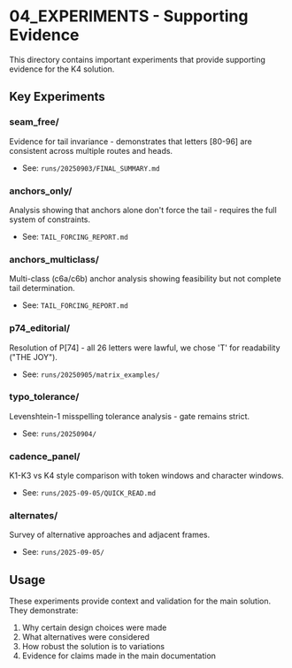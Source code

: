 # 04_EXPERIMENTS - Supporting Evidence

This directory contains important experiments that provide supporting evidence for the K4 solution.

## Key Experiments

### seam_free/
Evidence for tail invariance - demonstrates that letters [80-96] are consistent across multiple routes and heads.
- See: `runs/20250903/FINAL_SUMMARY.md`

### anchors_only/
Analysis showing that anchors alone don't force the tail - requires the full system of constraints.
- See: `TAIL_FORCING_REPORT.md`

### anchors_multiclass/
Multi-class (c6a/c6b) anchor analysis showing feasibility but not complete tail determination.
- See: `TAIL_FORCING_REPORT.md`

### p74_editorial/
Resolution of P[74] - all 26 letters were lawful, we chose 'T' for readability ("THE JOY").
- See: `runs/20250905/matrix_examples/`

### typo_tolerance/
Levenshtein-1 misspelling tolerance analysis - gate remains strict.
- See: `runs/20250904/`

### cadence_panel/
K1-K3 vs K4 style comparison with token windows and character windows.
- See: `runs/2025-09-05/QUICK_READ.md`

### alternates/
Survey of alternative approaches and adjacent frames.
- See: `runs/2025-09-05/`

## Usage

These experiments provide context and validation for the main solution. They demonstrate:
1. Why certain design choices were made
2. What alternatives were considered
3. How robust the solution is to variations
4. Evidence for claims made in the main documentation
